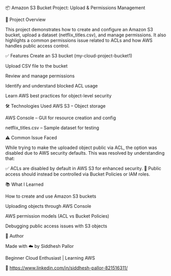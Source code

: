 📦 Amazon S3 Bucket Project: Upload & Permissions Management

📁 Project Overview

This project demonstrates how to create and configure an Amazon S3 bucket, upload a dataset (netflix_titles.csv), and manage permissions. It also highlights a common permissions issue related to ACLs and how AWS handles public access control.

✅ Features
Create an S3 bucket (my-cloud-project-bucket1)

Upload CSV file to the bucket

Review and manage permissions

Identify and understand blocked ACL usage

Learn AWS best practices for object-level security

🛠️ Technologies Used
AWS S3 – Object storage

AWS Console – GUI for resource creation and config

netflix_titles.csv – Sample dataset for testing

⚠️ Common Issue Faced

While trying to make the uploaded object public via ACL, the option was disabled due to AWS security defaults. This was resolved by understanding that:

✅ ACLs are disabled by default in AWS S3 for enhanced security.
🔐 Public access should instead be controlled via Bucket Policies or IAM roles.

📚 What I Learned

How to create and use Amazon S3 buckets

Uploading objects through AWS Console

AWS permission models (ACL vs Bucket Policies)

Debugging public access issues with S3 objects

🙌 Author

Made with ☁️ by Siddhesh Pallor

Beginner Cloud Enthusiast | Learning AWS

🔗 https://www.linkedin.com/in/siddhesh-pallor-821516311/


